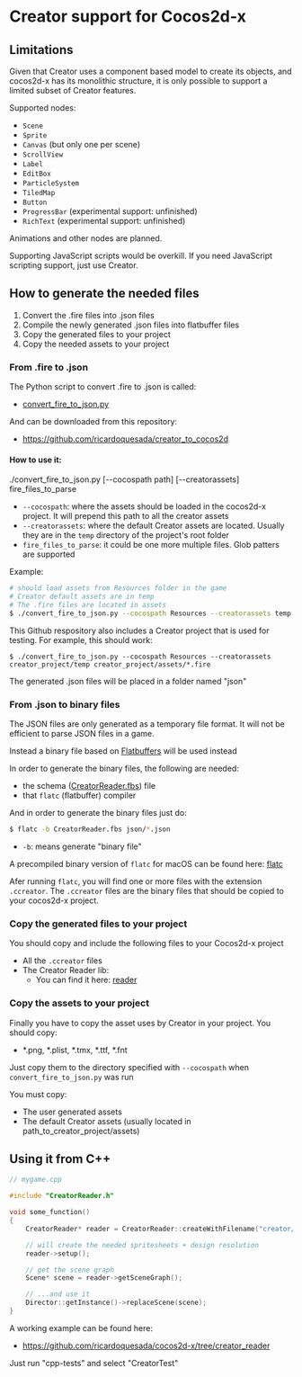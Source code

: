 # Creator support for Cocos2d-x

## Limitations

Given that Creator uses a component based model to create its objects, and
cocos2d-x has its monolithic structure, it is only possible to support a limited
subset of Creator features.

Supported nodes:

* `Scene`
* `Sprite`
* `Canvas` (but only one per scene)
* `ScrollView`
* `Label`
* `EditBox`
* `ParticleSystem`
* `TiledMap`
* `Button`
* `ProgressBar` (experimental support: unfinished)
* `RichText` (experimental support: unfinished)


Animations and other nodes are planned.

Supporting JavaScript scripts would be overkill. If you need JavaScript scripting
support, just use Creator.


## How to generate the needed files


1. Convert the .fire files into .json files
2. Compile the newly generated .json files into flatbuffer files
3. Copy the generated files to your project
4. Copy the needed assets to your project


### From .fire to .json

The Python script to convert .fire to .json is called:

* [convert_fire_to_json.py](https://github.com/ricardoquesada/creator_to_cocos2d/blob/master/convert_fire_to_json.py)

And can be downloaded from this repository:

* https://github.com/ricardoquesada/creator_to_cocos2d


#### How to use it:

./convert_fire_to_json.py \[--cocospath path\] \[--creatorassets\] fire_files_to_parse

* `--cocospath`: where the assets should be loaded in the cocos2d-x project. It will prepend this path to all the creator assets
* `--creatorassets`: where the default Creator assets are located. Usually they are in the `temp` directory of the project's root folder
* `fire_files_to_parse`: it could be one more multiple files. Glob patters are supported

Example:

```sh
# should load assets from Resources folder in the game
# Creator default assets are in temp
# The .fire files are located in assets
$ ./convert_fire_to_json.py --cocospath Resources --creatorassets temp assets/*.fire
```

This Github respository also includes a Creator project that is used for testing. For example, this should work:

```
$ ./convert_fire_to_json.py --cocospath Resources --creatorassets creator_project/temp creator_project/assets/*.fire
```

The generated .json files will be placed in a folder named "json"


### From .json to binary files

The JSON files are only generated as a temporary file format. It will not be efficient to parse JSON files
in a game.

Instead a binary file based on [Flatbuffers](https://google.github.io/flatbuffers/) will be used instead

In order to generate the binary files, the following are needed:

* the schema ([CreatorReader.fbs]()) file
* that `flatc` (flatbuffer) compiler

And in order to generate the binary files just do:

```sh
$ flatc -b CreatorReader.fbs json/*.json
```

* `-b`: means generate "binary file"

A precompiled binary version of `flatc` for macOS can be found here: [flatc](https://github.com/ricardoquesada/creator_to_cocos2d/raw/master/bin/flatc)

Afer running `flatc`, you will find one or more files with the extension `.ccreator`. The `.ccreator` files are the binary files that 
should be copied to your cocos2d-x project.


### Copy the generated files to your project

You should copy and include the following files to your Cocos2d-x project

* All the `.ccreator` files
* The Creator Reader lib:
   * You can find it here: [reader](https://github.com/ricardoquesada/creator_to_cocos2d/tree/master/reader)


### Copy the assets to your project

Finally you have to copy the asset uses by Creator in your project. You should copy:

* *.png, *.plist, *.tmx, *.ttf, *.fnt

Just copy them to the directory specified with `--cocospath` when `convert_fire_to_json.py` was run

You must copy:

* The user generated assets
* The default Creator assets (usually located in path_to_creator_project/assets)


## Using it from C++

```c++
// mygame.cpp

#include "CreatorReader.h"

void some_function()
{
    CreatorReader* reader = CreatorReader::createWithFilename("creator/CreatorSprites.ccreator");

    // will create the needed spritesheets + design resolution
    reader->setup();

    // get the scene graph
    Scene* scene = reader->getSceneGraph();

    // ...and use it
    Director::getInstance()->replaceScene(scene);
}
```


A working example can be found here:

* https://github.com/ricardoquesada/cocos2d-x/tree/creator_reader

Just run "cpp-tests" and select "CreatorTest"
